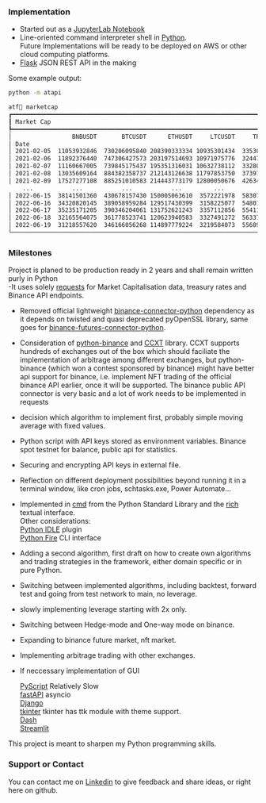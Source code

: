 ### Implementation

- Started out as a [JupyterLab Notebook](https://github.com/jupyterlab/jupyterlab) 
- Line-oriented command interpreter shell in [Python](https://github.com/python/cpython).   
Future Implementations will be ready to be deployed on AWS or other cloud computing platforms.
- [Flask](https://github.com/pallets/flask/) JSON REST API in the making

Some example output:
```sh
python -m atapi
```
```sh
atf🖖 marketcap
┏━━━━━━━━━━━━━━━━━━━━━━━━━━━━━━━━━━━━━━━━━━━━━━━━━━━━━━━━━━━━━━━━━━━━━━━━━━━━━━━━━━━━━━━━┓
┃ Market Cap                                                                             ┃
┡━━━━━━━━━━━━━━━━━━━━━━━━━━━━━━━━━━━━━━━━━━━━━━━━━━━━━━━━━━━━━━━━━━━━━━━━━━━━━━━━━━━━━━━━┩
│                 BNBUSDT       BTCUSDT      ETHUSDT     LTCUSDT     TRXUSDT     XRPUSDT │
│ Date                                                                                   │
│ 2021-02-05  11053932846  730206095840 208390333334 10935301434  3353031782 21860266930 │
│ 2021-02-06  11892376440  747306427573 203197514693 10971975776  3244779928 21419377847 │
│ 2021-02-07  11160667005  739845175437 195351316031 10632738112  3328050585 20231104420 │
│ 2021-02-08  13035609164  884382358737 212143126638 11797853750  3739777721 21802255209 │
│ 2021-02-09  17527277108  885251010583 214443773179 12800050676  4263457630 23028719686 │
    ...           ...           ...           ...         ...         ...          ...
│ 2022-06-15  38141501360  430678157430 150005063610  3572221978  5830796437 16610689571 │
│ 2022-06-16  34320820145  389058959284 129517430399  3158225077  5480134449 15141059295 │
│ 2022-06-17  35235171205  390346204061 131752621243  3357112856  5541199597 15518135484 │
│ 2022-06-18  32165564075  361778523741 120623940583  3327491272  5633722549 14865503618 │
│ 2022-06-19  31218557620  346166056268 114897779224  3219584073  5568956483 14556107770 │
└────────────────────────────────────────────────────────────────────────────────────────┘
```

### Milestones

Project is planed to be production ready in 2 years and shall remain written purly in Python  
-It uses solely [requests](https://pypi.org/project/requests/) for Market Capitalisation data, treasury rates and Binance API endpoints.
- Removed official lightweight [binance-connector-python](https://github.com/binance/binance-connector-python) dependency as it depends on twisted and quasi deprecated pyOpenSSL library, same goes for [binance-futures-connector-python](https://github.com/binance/binance-futures-connector-python).
- Consideration of [python-binance](https://github.com/sammchardy/python-binance) and [CCXT](https://github.com/ccxt/ccxt) library. CCXT supports hundreds of exchanges out of the box which should faciliate the implementation of arbitrage among different exchanges, but python-binance (which won a contest sponsored by binance) might have better api support for binance, i.e. implement NFT trading of the official binance API earlier, once it will be supported. The binance public API connector is very basic and a lot of work needs to be implemented in requests
- decision which algorithm to implement first, probably simple moving average with fixed values.
- Python script with API keys stored as environment variables. Binance spot testnet for balance, public api for statistics.
- Securing and encrypting API keys in external file.
- Reflection on different deployment possibilities beyond running it in a terminal window, like cron jobs, schtasks.exe, Power Automate...
- Implemented in [cmd](https://docs.python.org/3/library/cmd.html) from the Python Standard Library and the [rich](https://github.com/Textualize/rich) textual interface.   
  Other considerations:   
  [Python IDLE](https://github.com/python/cpython/tree/main/Lib/idlelib) plugin    
  [Python Fire](https://github.com/google/python-firegoogle) CLI interface   

- Adding a second algorithm, first draft on how to create own algorithms and trading strategies in the framework, either domain specific or in pure Python.
- Switching between implemented algorithms, including backtest, forward test and going from test network to main, no leverage.
- slowly implementing leverage starting with 2x only.
- Switching between Hedge-mode and One-way mode on binance.
- Expanding to binance future market, nft market. 
- Implementing arbitrage trading with other exchanges.
- If neccessary implementation of GUI  
 
  
   [PyScript](https://pyscript.net/) Relatively Slow  
   [fastAPI](https://fastapi.tiangolo.com/) asyncio  
   [Django](https://github.com/django/django)  
   [tkinter](https://github.com/python/cpython/tree/main/Lib/tkinter) tkinter has ttk module with theme support.  
   [Dash](https://github.com/plotly/dash)  
   [Streamlit](https://github.com/streamlit/streamlit)  
   
This project is meant to sharpen my Python programming skills.

### Support or Contact

You can contact me on [Linkedin](https://www.linkedin.com/in/streetyogi/) to give feedback and share ideas, or right here on github.
